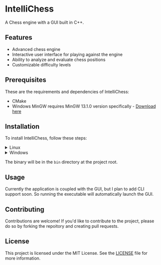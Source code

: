 # IntelliChess

A Chess engine with a GUI built in C++.

## Features

-   Advanced chess engine
-   Interactive user interface for playing against the engine
-   Ability to analyze and evaluate chess positions
-   Customizable difficulty levels

## Prerequisites

These are the requirements and dependencies of IntelliChess:

-   CMake
-   Windows MinGW requires MinGW 13.1.0 version specifically - [Download here](https://github.com/brechtsanders/winlibs_mingw/releases/download/13.1.0-16.0.5-11.0.0-msvcrt-r5/winlibs-x86_64-posix-seh-gcc-13.1.0-mingw-w64msvcrt-11.0.0-r5.7z)

## Installation

To install IntelliChess, follow these steps:

<details>
<summary>Linux</summary>

Installation on Linux is easy and straight-forward.

1. Clone the repository and enter it.

```
git clone https://github.com/archishmannag/IntelliChess.git
cd IntelliChess
```

2. Create a directory named `build` and enter it.
3. Run CMake.
4. Run make.

```
mkdir build && cd build
cmake -DCMAKE_BUILD_TYPE=Release ..
make
```

</details>
<details>
<summary>Windows</summary>
Windows users can use either MSVC or MinGW for building the application
<details>
<summary>MSVC</summary>
Visual Studio can run CMake projects without a solution(sln) file. Clone the repository from within Visual Studio, and set the build type from configuration, then build it.
</details>
<details>
<summary>MinGW</summary>
For MinGW build to work, first install the required version and add its /bin directory to the PATH variable.

PowerShell:-

```
Set-EnvironmentVariable -Name "PATH" -Value "path_to_MinGW_bin_folder;$env:PATH" -Scope Machine
```

After the path has been set, the process is straight-forward:-

1. Clone the repository
2. Create a `build` directory
3. Run CMake
4. Run Make

```
git clone https://github.com/archishmannag/IntelliChess.git
cd IntelliChess
md build && cd build
cmake -DCMAKE_BUILD_TYPE=Release -G "MinGW Makefiles" ..
mingw32-make
```

</details>
</details>

The binary will be in the `bin` directory at the project root.

## Usage

Currently the application is coupled with the GUI, but I plan to add CLI support soon. So running the executable will automatically launch the GUI.

## Contributing

Contributions are welcome! If you'd like to contribute to the project, please do so by forking the repoitory and creating pull requests.

## License

This project is licensed under the MIT License. See the [LICENSE](LICENSE) file for more information.
